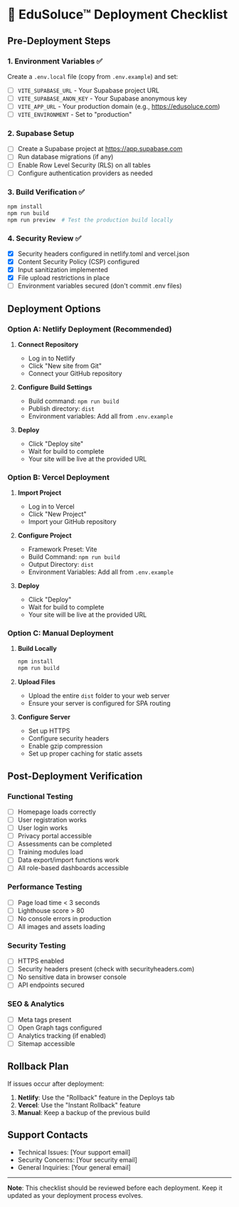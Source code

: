 # 🚀 EduSoluce™ Deployment Checklist

## Pre-Deployment Steps

### 1. Environment Variables ✅
Create a `.env.local` file (copy from `.env.example`) and set:
- [ ] `VITE_SUPABASE_URL` - Your Supabase project URL
- [ ] `VITE_SUPABASE_ANON_KEY` - Your Supabase anonymous key
- [ ] `VITE_APP_URL` - Your production domain (e.g., https://edusoluce.com)
- [ ] `VITE_ENVIRONMENT` - Set to "production"

### 2. Supabase Setup 
- [ ] Create a Supabase project at https://app.supabase.com
- [ ] Run database migrations (if any)
- [ ] Enable Row Level Security (RLS) on all tables
- [ ] Configure authentication providers as needed

### 3. Build Verification ✅
```bash
npm install
npm run build
npm run preview  # Test the production build locally
```

### 4. Security Review ✅
- [x] Security headers configured in netlify.toml and vercel.json
- [x] Content Security Policy (CSP) configured
- [x] Input sanitization implemented
- [x] File upload restrictions in place
- [ ] Environment variables secured (don't commit .env files)

## Deployment Options

### Option A: Netlify Deployment (Recommended)
1. **Connect Repository**
   - Log in to Netlify
   - Click "New site from Git"
   - Connect your GitHub repository

2. **Configure Build Settings**
   - Build command: `npm run build`
   - Publish directory: `dist`
   - Environment variables: Add all from `.env.example`

3. **Deploy**
   - Click "Deploy site"
   - Wait for build to complete
   - Your site will be live at the provided URL

### Option B: Vercel Deployment
1. **Import Project**
   - Log in to Vercel
   - Click "New Project"
   - Import your GitHub repository

2. **Configure Project**
   - Framework Preset: Vite
   - Build Command: `npm run build`
   - Output Directory: `dist`
   - Environment Variables: Add all from `.env.example`

3. **Deploy**
   - Click "Deploy"
   - Wait for build to complete
   - Your site will be live at the provided URL

### Option C: Manual Deployment
1. **Build Locally**
   ```bash
   npm install
   npm run build
   ```

2. **Upload Files**
   - Upload the entire `dist` folder to your web server
   - Ensure your server is configured for SPA routing

3. **Configure Server**
   - Set up HTTPS
   - Configure security headers
   - Enable gzip compression
   - Set up proper caching for static assets

## Post-Deployment Verification

### Functional Testing
- [ ] Homepage loads correctly
- [ ] User registration works
- [ ] User login works
- [ ] Privacy portal accessible
- [ ] Assessments can be completed
- [ ] Training modules load
- [ ] Data export/import functions work
- [ ] All role-based dashboards accessible

### Performance Testing
- [ ] Page load time < 3 seconds
- [ ] Lighthouse score > 80
- [ ] No console errors in production
- [ ] All images and assets loading

### Security Testing
- [ ] HTTPS enabled
- [ ] Security headers present (check with securityheaders.com)
- [ ] No sensitive data in browser console
- [ ] API endpoints secured

### SEO & Analytics
- [ ] Meta tags present
- [ ] Open Graph tags configured
- [ ] Analytics tracking (if enabled)
- [ ] Sitemap accessible

## Rollback Plan
If issues occur after deployment:
1. **Netlify**: Use the "Rollback" feature in the Deploys tab
2. **Vercel**: Use the "Instant Rollback" feature
3. **Manual**: Keep a backup of the previous build

## Support Contacts
- Technical Issues: [Your support email]
- Security Concerns: [Your security email]
- General Inquiries: [Your general email]

---

**Note**: This checklist should be reviewed before each deployment. Keep it updated as your deployment process evolves.